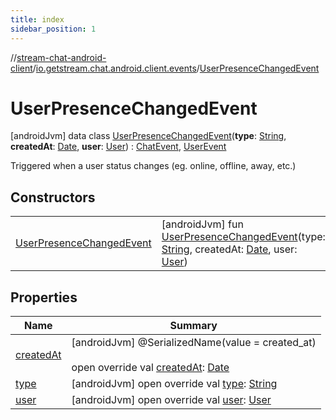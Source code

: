 ```yaml
---
title: index
sidebar_position: 1
---
```

//[stream-chat-android-client](../../../index.md)/[io.getstream.chat.android.client.events](../index.md)/[UserPresenceChangedEvent](index.md)



# UserPresenceChangedEvent  
 [androidJvm] data class [UserPresenceChangedEvent](index.md)(**type**: [String](https://kotlinlang.org/api/latest/jvm/stdlib/kotlin/-string/index.html), **createdAt**: [Date](https://developer.android.com/reference/kotlin/java/util/Date.html), **user**: [User](../../io.getstream.chat.android.client.models/User/index.md)) : [ChatEvent](../ChatEvent/index.md), [UserEvent](../UserEvent/index.md)

Triggered when a user status changes (eg. online, offline, away, etc.)

   


## Constructors  
  
| | |
|---|---|
| <a name="io.getstream.chat.android.client.events/UserPresenceChangedEvent/UserPresenceChangedEvent/#kotlin.String#java.util.Date#io.getstream.chat.android.client.models.User/PointingToDeclaration/"></a>[UserPresenceChangedEvent](UserPresenceChangedEvent.md)| <a name="io.getstream.chat.android.client.events/UserPresenceChangedEvent/UserPresenceChangedEvent/#kotlin.String#java.util.Date#io.getstream.chat.android.client.models.User/PointingToDeclaration/"></a> [androidJvm] fun [UserPresenceChangedEvent](UserPresenceChangedEvent.md)(type: [String](https://kotlinlang.org/api/latest/jvm/stdlib/kotlin/-string/index.html), createdAt: [Date](https://developer.android.com/reference/kotlin/java/util/Date.html), user: [User](../../io.getstream.chat.android.client.models/User/index.md))   <br/>|


## Properties  
  
|  Name |  Summary | 
|---|---|
| <a name="io.getstream.chat.android.client.events/UserPresenceChangedEvent/createdAt/#/PointingToDeclaration/"></a>[createdAt](createdAt.md)| <a name="io.getstream.chat.android.client.events/UserPresenceChangedEvent/createdAt/#/PointingToDeclaration/"></a> [androidJvm] @SerializedName(value = created_at)  <br/>  <br/>open override val [createdAt](createdAt.md): [Date](https://developer.android.com/reference/kotlin/java/util/Date.html)   <br/>|
| <a name="io.getstream.chat.android.client.events/UserPresenceChangedEvent/type/#/PointingToDeclaration/"></a>[type](type.md)| <a name="io.getstream.chat.android.client.events/UserPresenceChangedEvent/type/#/PointingToDeclaration/"></a> [androidJvm] open override val [type](type.md): [String](https://kotlinlang.org/api/latest/jvm/stdlib/kotlin/-string/index.html)   <br/>|
| <a name="io.getstream.chat.android.client.events/UserPresenceChangedEvent/user/#/PointingToDeclaration/"></a>[user](user.md)| <a name="io.getstream.chat.android.client.events/UserPresenceChangedEvent/user/#/PointingToDeclaration/"></a> [androidJvm] open override val [user](user.md): [User](../../io.getstream.chat.android.client.models/User/index.md)   <br/>|

